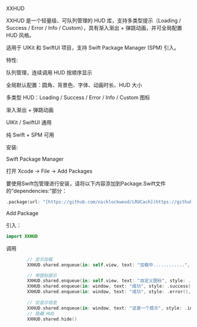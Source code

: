 XXHUD

XXHUD 是一个轻量级、可队列管理的 HUD 库，支持多类型提示（Loading / Success / Error / Info / Custom），具有渐入渐出 + 弹跳动画，并可全局配置 HUD 风格。

适用于 UIKit 和 SwiftUI 项目，支持 Swift Package Manager (SPM) 引入。


特性:

队列管理，连续调用 HUD 按顺序显示

全局默认配置：圆角、背景色、字体、动画时长、HUD 大小

多类型 HUD：Loading / Success / Error / Info / Custom 图标

渐入渐出 + 弹跳动画

UIKit / SwiftUI 通用

纯 Swift + SPM 可用

安装:

Swift Package Manager

打开 Xcode → File → Add Packages

要使用Swift包管理进行安装，请将以下内容添加到Package.Swift文件的“dependencies:”部分：

```swift
.package(url: "[https://github.com/nicklockwood/LRUCach](https://github.com/tianxiiao/XXHUD.git", .upToNextMinor(from: "1.0.0")),
```

Add Package

引入：

```swift
import XXHUD
```

调用
```swift
        // 显示加载
        XXHUD.shared.enqueue(in: self.view, text: "加载中............", style: .loading)

        // 带图标提示
        XXHUD.shared.enqueue(in: self.view, text: "自定义图标", style: .custom(image: UIImage(systemName: "backward.fill")!), duration: 2)
        XXHUD.shared.enqueue(in: window, text: "成功", style: .success(), duration: 2)
        XXHUD.shared.enqueue(in: window, text: "成功", style: .error(), duration: 2)
        
        // 仅显示信息
        XXHUD.shared.enqueue(in: window, text: "这是一个提示", style: .info, duration: 2)
        // 隐藏 HUD
        XXHUD.shared.hide()
```
